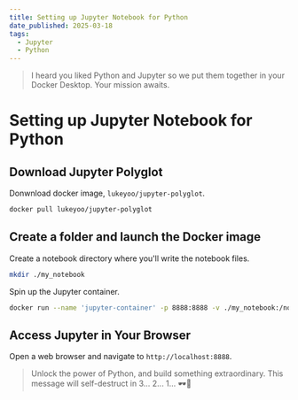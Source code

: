 ```yaml
---
title: Setting up Jupyter Notebook for Python
date_published: 2025-03-18
tags:
  - Jupyter
  - Python
---
```


> I heard you liked Python and Jupyter so we put them together in your Docker Desktop.
> Your mission awaits.

# Setting up Jupyter Notebook for Python

## Download Jupyter Polyglot

Donwnload docker image, `lukeyoo/jupyter-polyglot`.

```sh
docker pull lukeyoo/jupyter-polyglot
```

## Create a folder and launch the Docker image

Create a notebook directory where you'll write the notebook files.

```sh
mkdir ./my_notebook
```

Spin up the Jupyter container.

```sh
docker run --name 'jupyter-container' -p 8888:8888 -v ./my_notebook:/notebook -dit lukeyoo/jupyter-polyglot
```

## Access Jupyter in Your Browser

Open a web browser and navigate to `http://localhost:8888`.

> Unlock the power of Python, and build something extraordinary.
> This message will self-destruct in 3... 2... 1... 🕶️🚀
